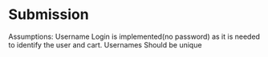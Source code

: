 ﻿# Submission

Assumptions: 
Username Login is implemented(no password) as it is needed to identify the user and cart.
Usernames Should be unique 
